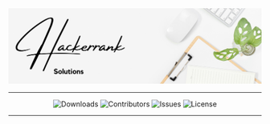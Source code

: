 <img src="https://raw.githubusercontent.com/Dare-marvel/Hackerrank-Solutions/main/Images/Hackerrank%20Solutions.png" >
<hr>

<p align="center" >

<img src="https://img.shields.io/github/downloads/Dare-marvel/Hackerrank-Solutions/total" alt="Downloads" />
<img src="https://img.shields.io/github/contributors/Dare-marvel/Hackerrank-Solutions?color=dark-green" alt="Contributors" />
<img src="https://img.shields.io/github/issues/Dare-marvel/Hackerrank-Solutions" alt="Issues" />
<img src="https://img.shields.io/github/license/Dare-marvel/Hackerrank-Solutions" alt="License" />

</p>
<hr>






